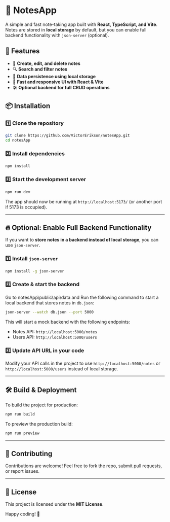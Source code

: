 # 📝 NotesApp

A simple and fast note-taking app built with **React, TypeScript, and Vite**. Notes are stored in **local storage** by default, but you can enable full backend functionality with `json-server` (optional).

## 🚀 Features

- 📌 **Create, edit, and delete notes**
- 🔍 **Search and filter notes**
- 💾 **Data persistence using local storage**
- 🔄 **Fast and responsive UI with React & Vite**
- 🛠️ **Optional backend for full CRUD operations**

## 📦 Installation

### 1️⃣ Clone the repository

```sh
git clone https://github.com/VictorErikson/notesApp.git
cd notesApp
```

### 2️⃣ Install dependencies

```sh
npm install
```

### 3️⃣ Start the development server

```sh
npm run dev
```

The app should now be running at `http://localhost:5173/` (or another port if 5173 is occupied).

---

## 🔥 Optional: Enable Full Backend Functionality

If you want to **store notes in a backend instead of local storage**, you can use `json-server`.

### 1️⃣ Install `json-server`

```sh
npm install -g json-server
```

### 2️⃣ Create & start the backend

Go to notesApp\public\api\data and Run the following command to start a local backend that stores notes in `db.json`:

```sh
json-server --watch db.json --port 5000
```

This will start a mock backend with the following endpoints:

- Notes API: `http://localhost:5000/notes`
- Users API: `http://localhost:5000/users`

### 3️⃣ Update API URL in your code

Modify your API calls in the project to use `http://localhost:5000/notes` or `http://localhost:5000/users` instead of local storage.

---

## 🛠️ Build & Deployment

To build the project for production:

```sh
npm run build
```

To preview the production build:

```sh
npm run preview
```

---

## 🤝 Contributing

Contributions are welcome! Feel free to fork the repo, submit pull requests, or report issues.

---

## 📜 License

This project is licensed under the **MIT License**.

Happy coding! 🚀
